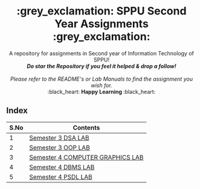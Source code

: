 
<h1 align="middle"> :grey_exclamation: SPPU Second Year Assignments :grey_exclamation: </h1>
<p align ="middle"> A repository for assignments in Second year of Information Technology of SPPU! <br>
<b><i>Do star the Repository if you feel it helped & drop a follow!</b></i><br><br>
<i>Please refer to the README's or Lab Manuals to find the assignment you wish for. </i> <br>
:black_heart: <b> Happy Learning </b> :black_heart:
<br></p>

## Index
| S.No | Contents |
| ------- | --- |
| 1 | [Semester 3 DSA LAB](https://github.com/bhaumikmaan/SPPU-Second-Year-Assignments/tree/main/Semester%203/Data%20Structures%20and%20Algorithms%20Lab) |
| 2 | [Semester 3 OOP LAB](https://github.com/bhaumikmaan/SPPU-Second-Year-Assignments/tree/main/Semester%203/Object%20Oriented%20Programming%20Lab)|
| 3 | [Semester 4 COMPUTER GRAPHICS LAB](https://github.com/bhaumikmaan/SPPU-Second-Year-Assignments/tree/main/Semester%204/Computer%20Graphics%20Lab) |
| 4 | [Semester 4 DBMS LAB](https://github.com/bhaumikmaan/SPPU-Second-Year-Assignments/tree/main/Semester%204/DBMS%20Lab) |
| 5 | [Semester 4 PSDL LAB](https://github.com/bhaumikmaan/SPPU-Second-Year-Assignments/tree/main/Semester%204/PSDL%20Lab)|

